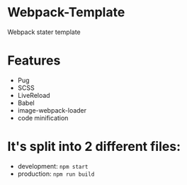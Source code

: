 # Webpack-Template
Webpack stater template

# Features
- Pug
- SCSS
- LiveReload
- Babel
- image-webpack-loader
- code minification

# It's split into 2 different files:
- development: ``` npm start ```
- production: ``` npm run build ```
